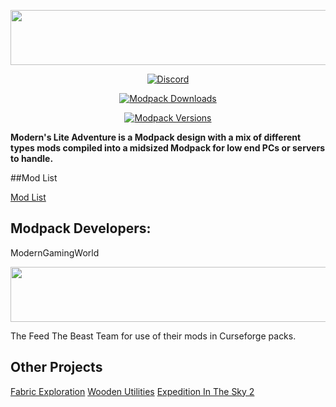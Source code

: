 <p align="center">
  <img width="560" height="88" src="https://i.imgur.com/S9yqb3M.png">
</p>

  <p align="center">
  <a href="https://discord.gg/kvagXuP">
    <img alt="Discord" src="https://img.shields.io/discord/554449878282010633?color=purple&label=Discord&style=flat-square">
  </a> </p>
  
  <p align="center">
  <a href="https://www.curseforge.com/minecraft/modpacks/monumental-experience">
    <img alt="Modpack Downloads" src="http://cf.way2muchnoise.eu/full_450869_downloads.svg">
  </a> </p>
  
  <p align="center">
  <a href="https://www.curseforge.com/minecraft/modpacks/monumental-experience">
    <img alt="Modpack Versions" src="http://cf.way2muchnoise.eu/versions/450869.svg">
  </a></p>
  
**Modern's Lite Adventure is a Modpack design with a mix of different types mods compiled into a midsized Modpack for low end PCs or servers to handle.**



  ##Mod List
  
[Mod List](https://www.curseforge.com/minecraft/modpacks/moderns-lite-adventure/relations/dependencies)


## Modpack Developers:

ModernGamingWorld



<p align="center">
  <img width="560" height="88" src="https://i.imgur.com/i5EjR5B.png">
</p>

The Feed The Beast Team for use of their mods in Curseforge packs.


## Other Projects
[Fabric Exploration](https://www.curseforge.com/minecraft/modpacks/fabric-exploration)
[Wooden Utilities](https://www.curseforge.com/minecraft/mc-mods/wooden-utilities)
[Expedition In The Sky 2](https://www.curseforge.com/minecraft/modpacks/expedition-in-the-sky-2)
